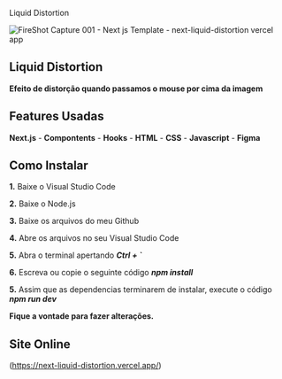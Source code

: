 Liquid Distortion

![FireShot Capture 001 - Next js Template - next-liquid-distortion vercel app](https://user-images.githubusercontent.com/110235876/232509940-a3ce77b7-f9bd-4fc5-bf4c-be6d68c1c4b6.png)

## Liquid Distortion

**Efeito de distorção quando passamos o mouse por cima da imagem**

## Features Usadas
**Next.js** - **Compontents** - **Hooks** - **HTML** - **CSS** - **Javascript** - **Figma**

## Como Instalar
**1.** Baixe o Visual Studio Code

**2.** Baixe o Node.js

**3.** Baixe os arquivos do meu Github

**4.** Abre os arquivos no seu Visual Studio Code

**5.** Abra o terminal apertando ***Ctrl + `***

**6.** Escreva ou copie o seguinte código ***npm install***

**5.** Assim que as dependencias terminarem de instalar, execute o código ***npm run dev***

**Fique a vontade para fazer alterações.**

## Site Online
(https://next-liquid-distortion.vercel.app/)
